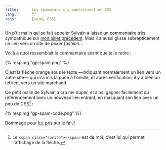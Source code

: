 ```yaml
---
title:      Les spammeurs s'y connaissent en CSS
lang:       fr
tags:       [spam, CSS]
---
```


Un p'tit malin qui se fait appeler Sylvain a laissé un commentaire très sympathique sur [mon billet précédent](/2010/02/tumblr-aime-mes-meduses.html). Mais il a aussi glissé subrepticement un lien vers un site de *poker fashion*…

Voilà à quoi ressemblait le commentaire avant que je le retire :

{% respimg "gp-spam.png" %}

C'est la flèche orange sous le texte —indiquant normalement un lien vers un autre site— qui m'a mis la puce à l'oreille, et après vérification, il y a bien un tel lien, vers un site marchand.

Ce petit malin de Sylvain a cru me duper, et ainsi gagner facilement du référencement avec un nouveau lien entrant, en masquant son lien avec un peu de CSS[^1] :

{% respimg "gp-spam-code.png" %}

Dommage pour lui, pris sur le fait !

[^1]: Le `<span class="sprite"></span>` est de moi, c'est lui qui permet l'affichage de la flèche.
